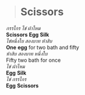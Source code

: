 ># Scissors
_กรรไกร ไข่ ผ้าไหม_   
__Scissors__ __Egg__ __Silk__   
_ไข่หนึ่งใบ สองบาท ห้าสิบ_    
__One__ __egg__ for two bath and fifty    
_ห้าสิบ สองบาท หนึ่งใบ_   
Fifty two bath for once   
_ไข่ ผ้าไหม_    
__Egg__ __Silk__    
_ไข่ กรรไกร_    
__Egg__ __Scissors__ 
